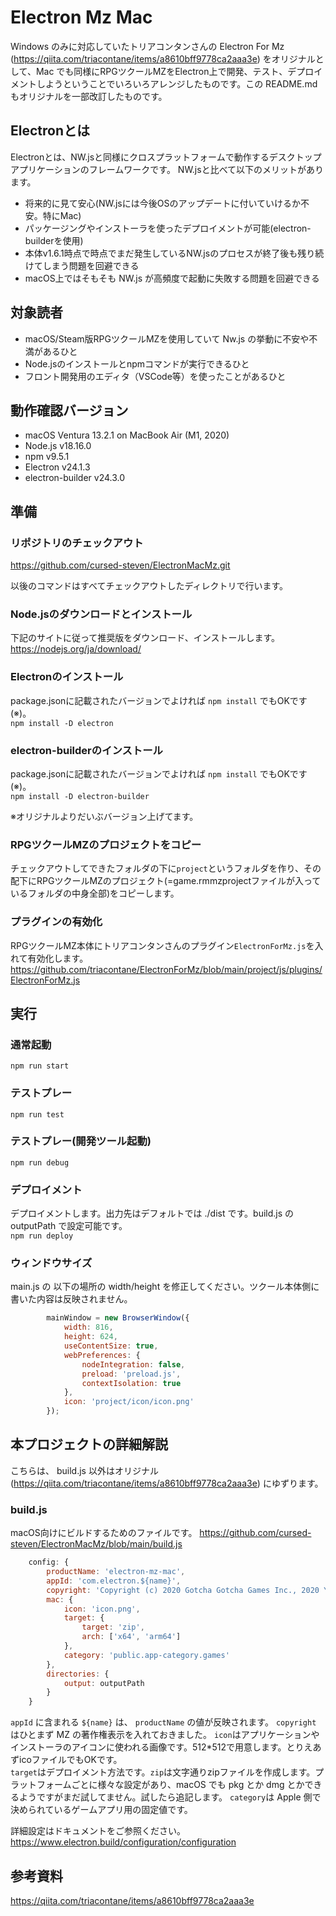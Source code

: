 # Electron Mz Mac
Windows のみに対応していたトリアコンタンさんの Electron For Mz (<https://qiita.com/triacontane/items/a8610bff9778ca2aaa3e>) をオリジナルとして、Mac でも同様にRPGツクールMZをElectron上で開発、テスト、デプロイメントしようということでいろいろアレンジしたものです。この README.md もオリジナルを一部改訂したものです。

## Electronとは
Electronとは、NW.jsと同様にクロスプラットフォームで動作するデスクトップアプリケーションのフレームワークです。
NW.jsと比べて以下のメリットがあります。

- 将来的に見て安心(NW.jsには今後OSのアップデートに付いていけるか不安。特にMac)
- パッケージングやインストーラを使ったデプロイメントが可能(electron-builderを使用)
- 本体v1.6.1時点で時点でまだ発生しているNW.jsのプロセスが終了後も残り続けてしまう問題を回避できる
- macOS上ではそもそも NW.js が高頻度で起動に失敗する問題を回避できる

## 対象読者
- macOS/Steam版RPGツクールMZを使用していて Nw.js の挙動に不安や不満があるひと
- Node.jsのインストールとnpmコマンドが実行できるひと
- フロント開発用のエディタ（VSCode等）を使ったことがあるひと

## 動作確認バージョン
- macOS Ventura 13.2.1 on MacBook Air (M1, 2020)
- Node.js v18.16.0
- npm v9.5.1
- Electron v24.1.3
- electron-builder v24.3.0

## 準備
### リポジトリのチェックアウト  
<https://github.com/cursed-steven/ElectronMacMz.git>

以後のコマンドはすべてチェックアウトしたディレクトリで行います。

### Node.jsのダウンロードとインストール
下記のサイトに従って推奨版をダウンロード、インストールします。
<https://nodejs.org/ja/download/>

### Electronのインストール
package.jsonに記載されたバージョンでよければ `npm install` でもOKです(※)。  
`npm install -D electron`

### electron-builderのインストール
package.jsonに記載されたバージョンでよければ `npm install` でもOKです(※)。  
`npm install -D electron-builder`

※オリジナルよりだいぶバージョン上げてます。

### RPGツクールMZのプロジェクトをコピー
チェックアウトしてできたフォルダの下に`project`というフォルダを作り、その配下にRPGツクールMZのプロジェクト(=game.rmmzprojectファイルが入っているフォルダの中身全部)をコピーします。

### プラグインの有効化
RPGツクールMZ本体にトリアコンタンさんのプラグイン`ElectronForMz.js`を入れて有効化します。  
<https://github.com/triacontane/ElectronForMz/blob/main/project/js/plugins/ElectronForMz.js>

## 実行
### 通常起動
`npm run start`

### テストプレー
`npm run test`

### テストプレー(開発ツール起動)
`npm run debug`

### デプロイメント
デプロイメントします。出力先はデフォルトでは ./dist です。build.js の outputPath で設定可能です。  
`npm run deploy`

### ウィンドウサイズ
main.js の 以下の場所の width/height を修正してください。ツクール本体側に書いた内容は反映されません。
```main.js
        mainWindow = new BrowserWindow({
            width: 816,
            height: 624,
            useContentSize: true,
            webPreferences: {
                nodeIntegration: false,
                preload: 'preload.js',
                contextIsolation: true
            },
            icon: 'project/icon/icon.png'
        });

```

## 本プロジェクトの詳細解説
こちらは、 build.js 以外はオリジナル (https://qiita.com/triacontane/items/a8610bff9778ca2aaa3e) にゆずります。

### build.js
macOS向けにビルドするためのファイルです。
<https://github.com/cursed-steven/ElectronMacMz/blob/main/build.js>

```build.js
    config: {
        productName: 'electron-mz-mac',
        appId: 'com.electron.${name}',
        copyright: 'Copyright (c) 2020 Gotcha Gotcha Games Inc., 2020 YOJI OJIMA',
        mac: {
            icon: 'icon.png',
            target: {
                target: 'zip',
                arch: ['x64', 'arm64']
            },
            category: 'public.app-category.games'
        },
        directories: {
            output: outputPath
        }
    }
```
`appId` に含まれる `${name}` は、 `productName` の値が反映されます。
`copyright` はひとまず MZ の著作権表示を入れておきました。
`icon`はアプリケーションやインストーラのアイコンに使われる画像です。512*512で用意します。とりえあずicoファイルでもOKです。  
`target`はデプロイメント方法です。`zip`は文字通りzipファイルを作成します。プラットフォームごとに様々な設定があり、macOS でも pkg とか dmg とかできるようですがまだ試してません。試したら追記します。
`category`は Apple 側で決められているゲームアプリ用の固定値です。

詳細設定はドキュメントをご参照ください。
<https://www.electron.build/configuration/configuration>

## 参考資料
<https://qiita.com/triacontane/items/a8610bff9778ca2aaa3e>
